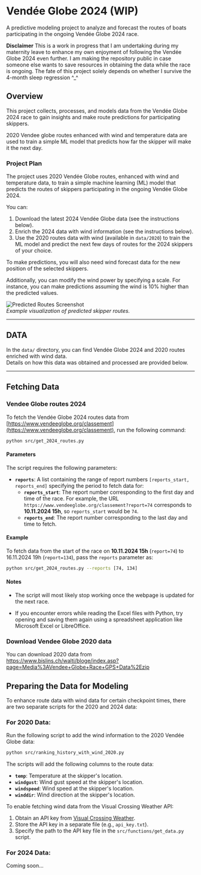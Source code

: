 # Vendée Globe 2024 (WIP)
A predictive modeling project to analyze and forecast the routes of boats participating in the ongoing Vendée Globe 2024 race.

**Disclaimer**
This is a work in progress that I am undertaking during my maternity leave to enhance my own enjoyment of following the Vendée Globe 2024 even further. I am making the repository public in case someone else wants to save resources in obtaining the data while the race is ongoing. The fate of this project solely depends on whether I survive the 4-month sleep regression ^_^

## Overview
This project collects, processes, and models data from the Vendée Globe 2024 race to gain insights and make route predictions for participating skippers.

2020 Vendee globe routes enhanced with wind and temperature data are used to train a simple ML model that predicts how far the skipper will make it the next day. 
### Project Plan
The project uses 2020 Vendée Globe routes, enhanced with wind and temperature data, to train a simple machine learning (ML) model that predicts the routes of skippers participating in the ongoing Vendée Globe 2024.

You can:
1. Download the latest 2024 Vendée Globe data (see the instructions below).
2. Enrich the 2024 data with wind information (see the instructions below).
3. Use the 2020 routes data with wind (available in `data/2020`) to train the ML model and predict the next few days of routes for the 2024 skippers of your choice.

To make predictions, you will also need wind forecast data for the new position of the selected skippers. 

Additionally, you can modify the wind power by specifying a scale. For instance, you can make predictions assuming the wind is 10% higher than the predicted values.


![Predicted Routes Screenshot](path-to-screenshot.png)  
*Example visualization of predicted skipper routes.*

---
## DATA
In the `data/` directory, you can find Vendée Globe 2024 and 2020 routes enriched with wind data.  
Details on how this data was obtained and processed are provided below.


---
## Fetching Data
### Vendee Globe routes 2024
To fetch the Vendée Globe 2024 routes data from [https://www.vendeeglobe.org/classement](https://www.vendeeglobe.org/classement), run the following command:

```bash
python src/get_2024_routes.py
```

#### Parameters
The script requires the following parameters:

- **`reports`**: A list containing the range of report numbers `[reports_start, reports_end]` specifying the period to fetch data for:
  - **`reports_start`**: The report number corresponding to the first day and time of the race. For example, the URL `https://www.vendeeglobe.org/classement?report=74` corresponds to **10.11.2024 15h**, so `reports_start` would be `74`.
  - **`reports_end`**: The report number corresponding to the last day and time to fetch. 

#### Example
To fetch data from the start of the race on **10.11.2024 15h** (`report=74`) to 16.11.2024 19h (`report=134`), pass the `reports` parameter as:

```bash
python src/get_2024_routes.py --reports [74, 134]
```
#### Notes
- The script will most likely stop working once the webpage is updated for the next race.

- If you encounter errors while reading the Excel files with Python, try opening and saving them again using a spreadsheet application like Microsoft Excel or LibreOffice.

### Download Vendee Globe 2020 data
You can download 2020 data from https://www.bislins.ch/walti/bloge/index.asp?page=Media%3AVendee+Globe+Race+GPS+Data%2Ezip

## Preparing the Data for Modeling
To enhance route data with wind data for certain checkpoint times, there are two separate scripts for the 2020 and 2024 data:

### For 2020 Data:
Run the following script to add the wind information to the 2020 Vendée Globe data:
```bash
python src/ranking_history_with_wind_2020.py
```
The scripts will add the following columns to the route data:

- **`temp`**: Temperature at the skipper's location.
- **`windgust`**: Wind gust speed at the skipper's location.
- **`windspeed`**: Wind speed at the skipper's location.
- **`winddir`**: Wind direction at the skipper's location.

To enable fetching wind data from the Visual Crossing Weather API:

1. Obtain an API key from [Visual Crossing Weather](https://www.visualcrossing.com/).
2. Store the API key in a separate file (e.g., `api_key.txt`).
3. Specify the path to the API key file in the `src/functions/get_data.py` script.

### For 2024 Data:
Coming soon...

